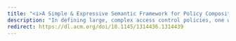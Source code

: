 ```yaml
---
title: "<i>A Simple & Expressive Semantic Framework for Policy Composition in Access Control</i> published at ACM Formal Methods in Security Engineering (FMSE)"
description: "In defining large, complex access control policies, one would like to compose sub-policies, perhaps authored by different organizations, into a single global policy. We define an access control policy as a four-valued predicate that maps accesses to either grant, deny, conflict, or unspecified."
redirect: https://dl.acm.org/doi/10.1145/1314436.1314439
---
```

